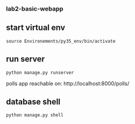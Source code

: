 ### lab2-basic-webapp

## start virtual env
`source Environements/py35_env/bin/activate`

## run server
`python manage.py runserver`

polls app reachable on: http://localhost:8000/polls/

## database shell
`python manage.py shell`
